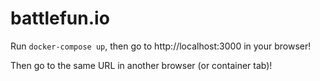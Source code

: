 battlefun.io
============

Run `docker-compose up`, then go to http://localhost:3000 in your browser!

Then go to the same URL in another browser (or container tab)!
